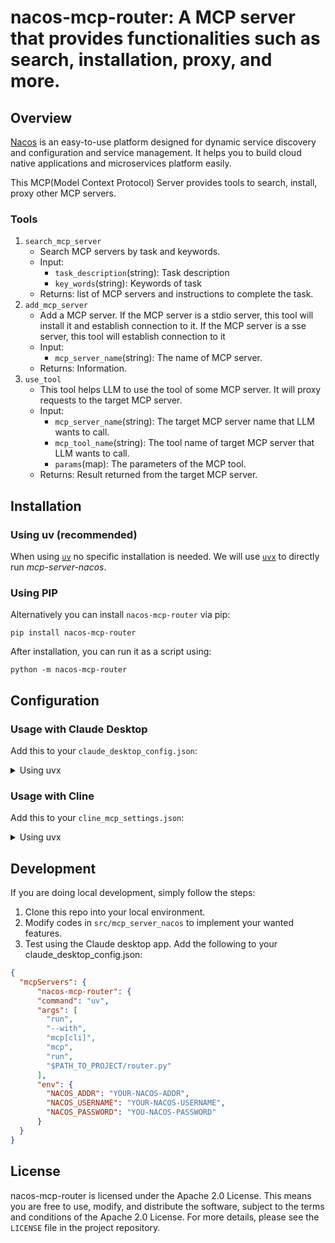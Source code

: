 # nacos-mcp-router: A MCP server that provides  functionalities such as search, installation, proxy, and more.

## Overview

[Nacos](https://nacos.io) is an easy-to-use platform designed for dynamic service discovery and configuration and service management. It helps you to build cloud native applications and microservices platform easily.

This MCP(Model Context Protocol) Server provides tools to search, install, proxy other MCP servers.

### Tools

1. `search_mcp_server`
    - Search MCP servers by task and keywords.
    - Input:
      - `task_description`(string): Task description
      - `key_words`(string): Keywords of task
    - Returns: list of MCP servers and instructions to complete the task.
2. `add_mcp_server`
    - Add a MCP server. If the MCP server is a stdio server, this tool will install it and  establish connection to it. If the MCP server is a sse server, this tool will establish connection to it
    - Input:
      - `mcp_server_name`(string): The name of MCP server.
    - Returns: Information.
3. `use_tool`
   - This tool helps LLM to use the tool of some MCP server. It will proxy requests to the target MCP server.
   - Input:
     - `mcp_server_name`(string): The target MCP server name that LLM wants to call.
     - `mcp_tool_name`(string): The tool name of target MCP server that LLM wants to call.
     - `params`(map): The parameters of the MCP tool.
   - Returns: Result returned from the target MCP server.

## Installation

### Using uv (recommended)

When using [`uv`](https://docs.astral.sh/uv/) no specific installation is needed. We will
use [`uvx`](https://docs.astral.sh/uv/guides/tools/) to directly run *mcp-server-nacos*.

### Using PIP

Alternatively you can install `nacos-mcp-router` via pip:

```
pip install nacos-mcp-router
```

After installation, you can run it as a script using:

```
python -m nacos-mcp-router
```

## Configuration

### Usage with Claude Desktop

Add this to your `claude_desktop_config.json`:

<details>
<summary>Using uvx</summary>

```json
{
  "mcpServers": {
  "nacos-mcp-router": {
    "command": "uvx",
    "args": ["nacos-mcp-server"],
    "env":{
       "NACOS_ADDR": "YOUR-NACOS-ADDR",
       "NACOS_USERNAME": "YOUR-NACOS-USERNAME", 
       "NACOS_PASSWORD": "YOU-NACOS-PASSWORD"
    }
  }
}
```
</details>

### Usage with Cline

Add this to your `cline_mcp_settings.json`:

<details>
<summary>Using uvx</summary>

```json
{
  "mcpServers": {
  "nacos-mcp-router": {
    "command": "uvx",
    "args": ["nacos-mcp-server"],
    "env":{
       "NACOS_ADDR": "YOUR-NACOS-ADDR",
       "NACOS_USERNAME": "YOUR-NACOS-USERNAME", 
       "NACOS_PASSWORD": "YOU-NACOS-PASSWORD"
    }
  }
}
```

> You may need to put the full path to the `uvx` executable in the `command` field. You can get this by running `which uvx` on MacOS/Linux or `where uvx` on Windows.

</details>

## Development

If you are doing local development, simply follow the steps:

1. Clone this repo into your local environment.
2. Modify codes in `src/mcp_server_nacos` to implement your wanted features.
3. Test using the Claude desktop app. Add the following to your claude_desktop_config.json:

```json
{
  "mcpServers": {
      "nacos-mcp-router": {
      "command": "uv",
      "args": [
        "run",
        "--with",
        "mcp[cli]",
        "mcp",
        "run",
        "$PATH_TO_PROJECT/router.py"
      ],
      "env": {
        "NACOS_ADDR": "YOUR-NACOS-ADDR",
        "NACOS_USERNAME": "YOUR-NACOS-USERNAME", 
        "NACOS_PASSWORD": "YOU-NACOS-PASSWORD"
      }
  }
}
```

## License

nacos-mcp-router is licensed under the Apache 2.0 License. This means you are free to use, modify, and distribute the software, subject to the terms and conditions of the Apache 2.0 License. For more details, please see the `LICENSE` file in the project repository.
